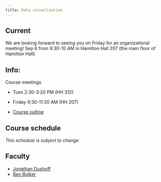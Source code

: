 ```yaml
---
title: Data visualization
---
```


## Current

We are looking forward to seeing you on Friday for an organizational meeting!  Sep 6 from 9:30-10 AM in Hamilton Hall 207 (the main floor of Hamilton Hall)

## Info:

Course meetings

- Tues 2:30-3:20 PM (HH 312)
- Friday 9:30-11:30 AM (HH 207)

-  [Course outline](outline.html)

## Course schedule

_This schedule is subject to change_

## Faculty

-   [Jonathan Dushoff](http://www.biology.mcmaster.ca/dushoff/)
-   [Ben Bolker](http://www.math.mcmaster.ca/~bolker/)

